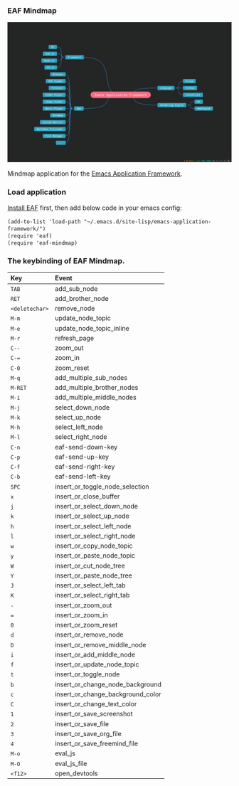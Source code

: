 ### EAF Mindmap
<p align="center">
  <img width="800" src="./screenshot.png">
</p>

Mindmap application for the [Emacs Application Framework](https://github.com/emacs-eaf/emacs-application-framework).

### Load application

[Install EAF](https://github.com/emacs-eaf/emacs-application-framework#install) first, then add below code in your emacs config:

```Elisp
(add-to-list 'load-path "~/.emacs.d/site-lisp/emacs-application-framework/")
(require 'eaf)
(require 'eaf-mindmap)
```

### The keybinding of EAF Mindmap.

| Key   | Event   |
| :---- | :------ |
| `TAB` | add_sub_node |
| `RET` | add_brother_node |
| `<deletechar>` | remove_node |
| `M-m` | update_node_topic |
| `M-e` | update_node_topic_inline |
| `M-r` | refresh_page |
| `C--` | zoom_out |
| `C-=` | zoom_in |
| `C-0` | zoom_reset |
| `M-q` | add_multiple_sub_nodes |
| `M-RET` | add_multiple_brother_nodes |
| `M-i` | add_multiple_middle_nodes |
| `M-j` | select_down_node |
| `M-k` | select_up_node |
| `M-h` | select_left_node |
| `M-l` | select_right_node |
| `C-n` | eaf-send-down-key |
| `C-p` | eaf-send-up-key |
| `C-f` | eaf-send-right-key |
| `C-b` | eaf-send-left-key |
| `SPC` | insert_or_toggle_node_selection |
| `x` | insert_or_close_buffer |
| `j` | insert_or_select_down_node |
| `k` | insert_or_select_up_node |
| `h` | insert_or_select_left_node |
| `l` | insert_or_select_right_node |
| `w` | insert_or_copy_node_topic |
| `y` | insert_or_paste_node_topic |
| `W` | insert_or_cut_node_tree |
| `Y` | insert_or_paste_node_tree |
| `J` | insert_or_select_left_tab |
| `K` | insert_or_select_right_tab |
| `-` | insert_or_zoom_out |
| `=` | insert_or_zoom_in |
| `0` | insert_or_zoom_reset |
| `d` | insert_or_remove_node |
| `D` | insert_or_remove_middle_node |
| `i` | insert_or_add_middle_node |
| `f` | insert_or_update_node_topic |
| `t` | insert_or_toggle_node |
| `b` | insert_or_change_node_background |
| `c` | insert_or_change_background_color |
| `C` | insert_or_change_text_color |
| `1` | insert_or_save_screenshot |
| `2` | insert_or_save_file |
| `3` | insert_or_save_org_file |
| `4` | insert_or_save_freemind_file |
| `M-o` | eval_js |
| `M-O` | eval_js_file |
| `<f12>` | open_devtools |

